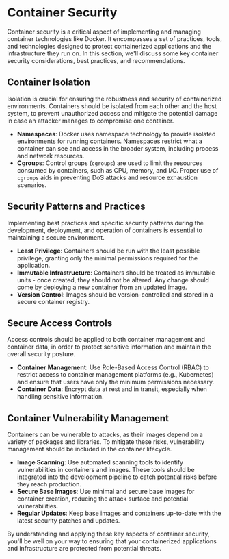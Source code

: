 # Container Security

Container security is a critical aspect of implementing and managing container technologies like Docker. It encompasses a set of practices, tools, and technologies designed to protect containerized applications and the infrastructure they run on. In this section, we'll discuss some key container security considerations, best practices, and recommendations.

## Container Isolation

Isolation is crucial for ensuring the robustness and security of containerized environments. Containers should be isolated from each other and the host system, to prevent unauthorized access and mitigate the potential damage in case an attacker manages to compromise one container.

- **Namespaces**: Docker uses namespace technology to provide isolated environments for running containers. Namespaces restrict what a container can see and access in the broader system, including process and network resources.
- **Cgroups**: Control groups (`cgroups`) are used to limit the resources consumed by containers, such as CPU, memory, and I/O. Proper use of `cgroups` aids in preventing DoS attacks and resource exhaustion scenarios.

## Security Patterns and Practices

Implementing best practices and specific security patterns during the development, deployment, and operation of containers is essential to maintaining a secure environment.

- **Least Privilege**: Containers should be run with the least possible privilege, granting only the minimal permissions required for the application.
- **Immutable Infrastructure**: Containers should be treated as immutable units - once created, they should not be altered. Any change should come by deploying a new container from an updated image.
- **Version Control**: Images should be version-controlled and stored in a secure container registry.

## Secure Access Controls

Access controls should be applied to both container management and container data, in order to protect sensitive information and maintain the overall security posture.

- **Container Management**: Use Role-Based Access Control (RBAC) to restrict access to container management platforms (e.g., Kubernetes) and ensure that users have only the minimum permissions necessary.
- **Container Data**: Encrypt data at rest and in transit, especially when handling sensitive information.

## Container Vulnerability Management

Containers can be vulnerable to attacks, as their images depend on a variety of packages and libraries. To mitigate these risks, vulnerability management should be included in the container lifecycle.

- **Image Scanning**: Use automated scanning tools to identify vulnerabilities in containers and images. These tools should be integrated into the development pipeline to catch potential risks before they reach production.
- **Secure Base Images**: Use minimal and secure base images for container creation, reducing the attack surface and potential vulnerabilities.
- **Regular Updates**: Keep base images and containers up-to-date with the latest security patches and updates.

By understanding and applying these key aspects of container security, you'll be well on your way to ensuring that your containerized applications and infrastructure are protected from potential threats.
